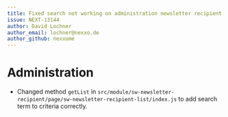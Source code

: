 ```yaml
---
title: Fixed search not working on administration newsletter recipient module #1943
issue: NEXT-13144
author: David Lochner
author_email: lochner@nexxo.de
author_github: nexxome
---
```

# Administration
* Changed method `getList` in `src/module/sw-newsletter-recipient/page/sw-newsletter-recipient-list/index.js` to add search term to criteria correctly.
